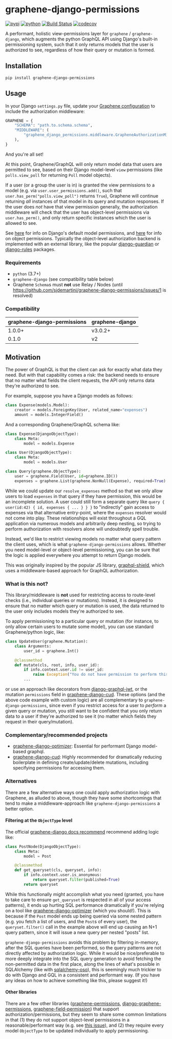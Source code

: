 # graphene-django-permissions

[![pypi](https://img.shields.io/pypi/v/graphene-django-permissions.svg)](https://pypi.org/project/graphene-django-permissions/)
[![python](https://img.shields.io/pypi/pyversions/graphene-django-permissions.svg)](https://pypi.org/project/graphene-django-permissions/)
[![Build Status](https://github.com/sjdemartini/graphene-django-permissions/actions/workflows/dev.yml/badge.svg)](https://github.com/sjdemartini/graphene-django-permissions/actions/workflows/dev.yml)
[![codecov](https://codecov.io/gh/sjdemartini/graphene-django-permissions/branch/main/graphs/badge.svg)](https://codecov.io/github/sjdemartini/graphene-django-permissions)

A performant, holistic view-permissions layer for `graphene` / `graphene-django`, which augments the python GraphQL API using Django's built-in permissioning system, such that it only returns models that the user is authorized to see, regardless of how their query or mutation is formed.

## Installation

```shell
pip install graphene-django-permissions
```

## Usage

In your Django `settings.py` file, update your [Graphene configuration](https://docs.graphene-python.org/projects/django/en/latest/settings/) to include the authorization middleware:

```python
GRAPHENE = {
    "SCHEMA": "path.to.schema.schema",
    "MIDDLEWARE": (
        "graphene_django_permissions.middleware.GrapheneAuthorizationMiddleware",
    ),
}
```

And you're all set!

At this point, Graphene/GraphQL will only return model data that users are permitted to see, based on their Django model-level `view` permissions (like `polls.view_poll` for returning `Poll` model objects).

If a user (or a group the user is in) is granted the view permissions to a model (e.g. via `user.user_permissions.add()`, such that `user.has_perm("polls.view_poll")` returns `True`), Graphene will continue returning _all_ instances of that model in its query and mutation responses. If the user does _not_ have that view permission generally, the authorization middleware will check that the user has object-level permissions via `user.has_perm()`, and only return specific instances which the user is allowed to see.

See [here](https://docs.djangoproject.com/en/4.0/topics/auth/default/#default-permissions) for info on Django's default model permissions, and [here](https://docs.djangoproject.com/en/4.0/topics/auth/customizing/#handling-object-permissions) for info on object permissions. Typically the object-level authorization backend is implemented with an external library, like the popular [django-guardian](https://github.com/django-guardian/django-guardian) or [django-rules](https://github.com/dfunckt/django-rules) packages.

### Requirements

* `python` (3.7+)
* `graphene-django`  (see compatibility table below)
* Graphene `Schema`s must **not** use Relay / Nodes (until https://github.com/sjdemartini/graphene-django-permissions/issues/1 is resolved)

### Compatibility

| graphene-django-permissions | graphene-django |
| --- | --- |
| 1.0.0+ | v3.0.2+ |
| 0.1.0 | v2 |

## Motivation

The power of GraphQL is that the client can ask for exactly what data they need. But with that capability comes a risk: the backend needs to ensure that no matter what fields the client requests, the API only returns data they're authorized to see.

For example, suppose you have a Django models as follows:

```python
class Expense(models.Model):
    creator = models.ForeignKey(User, related_name="expenses")
    amount = models.IntegerField()
```

And a corresponding Graphene/GraphQL schema like:
```python
class Expense(DjangoObjectType):
    class Meta:
        model = models.Expense

class User(DjangoObjectType):
    class Meta:
        model = models.User

class Query(graphene.ObjectType):
    user = graphene.Field(User, id=graphene.ID())
    expenses = graphene.List(graphene.NonNull(Expense), required=True)
```

While we could update our `resolve_expenses` method so that we only allow users to load `expenses` in that query if they have permission, this would be an incomplete solution. A user could still form a separate query like `query { user(id:42) { id, expenses { ... } } }` to "indirectly" gain access to expenses via that alternative entry-point, where the `expenses` resolver would not come into play. These relationships will exist throughout a GQL application via numerous models and arbitrarily deep nesting, so trying to perform authorization with resolvers alone will undoubtedly spell trouble.

Instead, we'd like to restrict viewing models no matter what query pattern the client uses, which is what `graphene-django-permissions` allows. Whether you need model-level or object-level permissioning, you can be sure that the logic is applied everywhere you attempt to return Django models.

This was originally inspired by the popular JS library, [graphql-shield](https://github.com/maticzav/graphql-shield), which uses a middleware-based approach for GraphQL authorization.

### What is this not?

This library/middleware is **not** used for restricting access to route-level checks (i.e., individual queries or mutations). Instead, it is designed to ensure that no matter which query or mutation is used, the data returned to the user only includes models they're authorized to see.

To apply permissioning to a particular query or mutation (for instance, to only allow certain users to mutate some model), you can use standard Graphene/python logic, like:

```python
class UpdateUser(graphene.Mutation):
    class Arguments:
        user_id = graphene.Int()

    @classmethod
    def mutate(cls, root, info, user_id):
        if info.context.user.id != user_id:
            raise Exception("You do not have permission to perform this action")
        ...
```

or use an approach like decorators from [django-graphql-jwt](https://django-graphql-jwt.domake.io/decorators.html), or the mutation `permissions` field in [graphene-django-cud](https://graphene-django-cud.readthedocs.io/en/latest/guide/permissions.html). These options (and the above code example with custom logic) are all complementary to `graphene-django-permissions`, since even if you restrict access for a user to _perform_ a given query or mutation, you still want to be confident that you only return data to a user if they're authorized to see it (no matter which fields they request in their query/mutation).

### Complementary/recommended projects

- [graphene-django-optimizer](https://github.com/tfoxy/graphene-django-optimizer): Essential for performant Django model-based graphql.
- [graphene-django-cud](https://github.com/tOgg1/graphene-django-cud): Highly recommended for dramatically reducing boilerplate in defining create/update/delete mutations, including specifying permissions for accessing them.

### Alternatives

There are a few alternative ways one could apply authorization logic with Graphene, as alluded to above, though they have some shortcomings that tend to make a middleware-approach like `graphene-django-permissions` a better option.

#### Filtering at the `ObjectType` level

The official [graphene-django docs recommend](https://docs.graphene-python.org/projects/django/en/latest/authorization/#global-filtering) recommend adding logic like:

```python
class PostNode(DjangoObjectType):
    class Meta:
        model = Post

    @classmethod
    def get_queryset(cls, queryset, info):
        if info.context.user.is_anonymous:
            return queryset.filter(published=True)
        return queryset
```

While this functionally might accomplish what you need (granted, you have to take care to ensure `get_queryset` is respected in all of your access patterns), it ends up hurting SQL performance dramatically if you're relying on a tool like [graphene-django-optimizer](https://github.com/tfoxy/graphene-django-optimizer) (which you should!). This is because if the `Post` model ends up being queried via some nested pattern (e.g. you fetch a list of users, and the `Post`s of every user), the `queryset.filter()` call in the example above will end up causing an N+1 query pattern, since it will issue a new query per nested "posts" list.

`graphene-django-permissions` avoids this problem by filtering in-memory, after the SQL queries have been performed, so the query patterns are not directly affected by authorization logic. While it would be nice/preferable to more deeply integrate into the SQL query generation to avoid fetching the non-permitted data in the first place, along the lines of what's possible in SQLAlchemy (like with [sqlalchemy-oso](https://www.osohq.com/post/graphql-authorization-graphene-sqlalchemy-oso)), this is seemingly much trickier to do with Django and GQL in a consistent and performant way. (If you have any ideas on how to achieve something like this, please suggest it!)

#### Other libraries

There are a few other libraries ([graphene-permissions](https://github.com/redzej/graphene-permissions), [django-graphene-permissions](https://github.com/taoufik07/django-graphene-permissions), [graphene-field-permission](https://github.com/daveoconnor/graphene-field-permission)) that support authorization/permissions, but they seem to share some common limitations in that (1) they do not support object-level permissions in a reasonable/performant way (e.g. see [this issue](https://github.com/redzej/graphene-permissions/issues/10)), and (2) they require every model `ObjectType` to be updated individually to apply permissioning.
